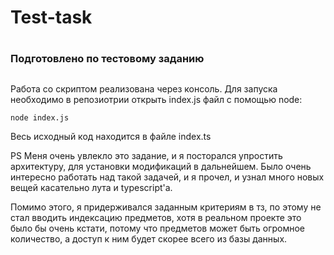 # Test-task <h1> 
### Подготовлено по тестовому заданию <h2> 

Работа со скриптом реализована через консоль.
Для запуска необходимо в репозиотрии открыть index.js файл с помощью node:

`node index.js` 

Весь исходный код находится в файле index.ts

PS Меня очень увлекло это задание, и я посторался упростить архитектуру, для установки модификаций в дальнейшем.
Было очень интересно работать над такой задачей, и я прочел, и узнал много новых вещей касательно лута и typescript'а.

Помимо этого, я придерживался заданным критериям в тз, по этому не стал вводить индексацию предметов, хотя в реальном проекте это было бы очень кстати, потому что предметов может быть огромное количество, а доступ к ним будет скорее всего из базы данных. 

